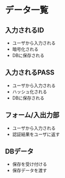# データ一覧
## 入力されるID
* ユーザから入力される
* 暗号化される
* DBに保存される
## 入力されるPASS
* ユーザから入力される
* ハッシュ化される
* DBに保存される
## フォーム/入出力部
* ユーザから入力される
* 認証結果をユーザに返す
## DBデータ
* 保存を受け付ける
* 保存データを渡す